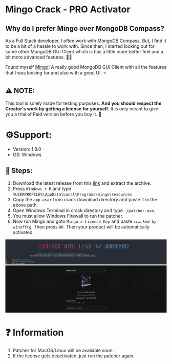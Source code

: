 # Mingo Crack - PRO Activator

## Why do I prefer Mingo over MongoDB Compass?
As a Full Stack developer, I often work with MongoDB Compass. But, I find it to be a bit of a hassle to work with. Since then, I started looking out for some other MongoDB GUI Client which is has a little more better feel and a bit more advanced features. 🤷‍♂️

Found myself [Mingo](https://mingo.io)! A really good MongoDB GUI Client with all the features that I was looking for and also with a great UI. ⭐

## ⚠️ NOTE:
This tool is solely made for testing purposes. **And you should respect the Creator's work by getting a license for yourself**. It is only meant to give you a trial of Paid version before you buy it. 🙂

# ⚙️Support:
- Version: 1.8.0
- OS: Windows

## 📑 Steps: 
1. Download the latest release from this [link](https://github.com/WINOFFRG/mingo-crack/releases/) and extract the archive.
2. Press `Windows + R` and type `%USERPROFILE%\AppData\Local\Programs\mingo\resources`
3. Copy the `app.asar` from crack download directory and paste it in the above path.
4. Open Windows Terminal in crack directory and type `./patcher.exe`.
5. You must allow Windows Firewall to run the patcher.
6. Now run Mingo and goto `Mingo > License Key` and paste *`cracked-by-winoffrg`*. Then press `OK`. Then your product will be automatically activated.

![Preview Image](assets/1.png)
![Product Activated](assets/2.png)

# ❓ Information
1. Patcher for MacOS/Linux will be avaliable soon.
2. If the license gets deactivated, just run the patcher again.